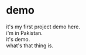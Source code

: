 # demo
it's my first project demo here. 
<br> 
i'm in Pakistan.<br>it's demo.
<br> what's that thing is. 
